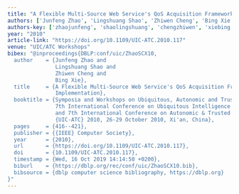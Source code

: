 ```yaml
---
title: "A Flexible Multi-Source Web Service's QoS Acquisition Framework and Implementation"
authors: ['Junfeng Zhao', 'Lingshuang Shao', 'Zhiwen Cheng', 'Bing Xie']
authors-key: ['zhaojunfeng', 'shaolingshuang', 'chengzhiwen', 'xiebing']
year: "2010"
article-link: "https://doi.org/10.1109/UIC-ATC.2010.117"
venue: "UIC/ATC Workshops"
bibex: "@inproceedings{DBLP:conf/uic/ZhaoSCX10,
  author    = {Junfeng Zhao and
               Lingshuang Shao and
               Zhiwen Cheng and
               Bing Xie},
  title     = {A Flexible Multi-Source Web Service's QoS Acquisition Framework and
               Implementation},
  booktitle = {Symposia and Workshops on Ubiquitous, Autonomic and Trusted Computing:
               7th International Conference on Ubiquitous Intelligence & Computing
               and 7th International Conference on Autonomic & Trusted Computing,
               {UIC-ATC} 2010, 26-29 October 2010, Xi'an, China},
  pages     = {416--421},
  publisher = {{IEEE} Computer Society},
  year      = {2010},
  url       = {https://doi.org/10.1109/UIC-ATC.2010.117},
  doi       = {10.1109/UIC-ATC.2010.117},
  timestamp = {Wed, 16 Oct 2019 14:14:50 +0200},
  biburl    = {https://dblp.org/rec/conf/uic/ZhaoSCX10.bib},
  bibsource = {dblp computer science bibliography, https://dblp.org}
}"
---
```

